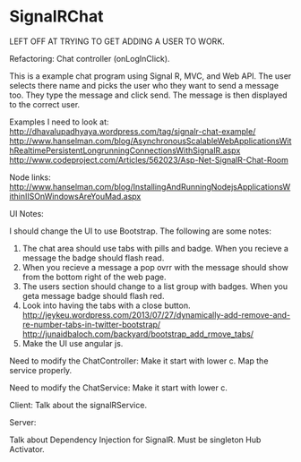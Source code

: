 SignalRChat
===========

LEFT OFF AT TRYING TO GET ADDING A USER TO WORK.

Refactoring:
	Chat controller (onLogInClick).

This is a example chat program using Signal R, MVC, and Web API. The user selects there name and picks the user who they want to send a message too. They type the message and click send. The message is then displayed to the correct user.

Examples I need to look at:
	http://dhavalupadhyaya.wordpress.com/tag/signalr-chat-example/
	http://www.hanselman.com/blog/AsynchronousScalableWebApplicationsWithRealtimePersistentLongrunningConnectionsWithSignalR.aspx
	http://www.codeproject.com/Articles/562023/Asp-Net-SignalR-Chat-Room

Node links:
	http://www.hanselman.com/blog/InstallingAndRunningNodejsApplicationsWithinIISOnWindowsAreYouMad.aspx
	
	
UI Notes:

I should change the UI to use Bootstrap. The following are some notes:

1) The chat area should use tabs with pills and badge. When you recieve a message the badge should flash read.
2) When you recieve a message a pop ovrr with the message should show from the bottom right of the web page.
3) The users section should change to a list group with badges. When you geta message badge should flash red.
4) Look into having the tabs with a close button.
	http://jeykeu.wordpress.com/2013/07/27/dynamically-add-remove-and-re-number-tabs-in-twitter-bootstrap/
	http://junaidbaloch.com/backyard/bootstrap_add_rmove_tabs/
5) Make the UI use angular js.

Need to modify the ChatController:
	Make it start with lower c.
	Map the service properly.
	
Need to modify the ChatService:
	Make it start with lower c.
	

Client:
	Talk about the signalRService.

Server:

Talk about Dependency Injection for SignalR.
	Must be singleton
	Hub Activator.
	
